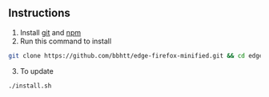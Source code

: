 ## Instructions

1. Install [git](https://git-scm.com/book/en/v2/Getting-Started-Installing-Git) and [npm](https://docs.npmjs.com/downloading-and-installing-node-js-and-npm)
2. Run this command to install

```bash
git clone https://github.com/bbhtt/edge-firefox-minified.git && cd edge-firefox-minified && chmod +x install.sh && ./install.sh
```

3. To update

```bash
./install.sh
```
